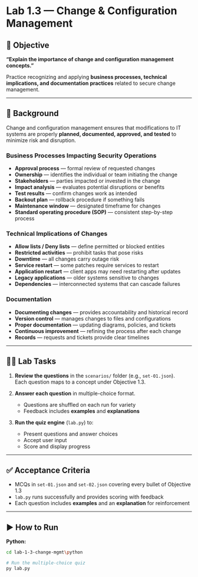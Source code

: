 # Lab 1.3 — Change & Configuration Management

## 🎯 Objective

**“Explain the importance of change and configuration management concepts.”**

Practice recognizing and applying **business processes, technical implications, and documentation practices** related to secure change management.

---

## 📖 Background

Change and configuration management ensures that modifications to IT systems are properly **planned, documented, approved, and tested** to minimize risk and disruption.

### Business Processes Impacting Security Operations
- **Approval process** — formal review of requested changes  
- **Ownership** — identifies the individual or team initiating the change  
- **Stakeholders** — parties impacted or invested in the change  
- **Impact analysis** — evaluates potential disruptions or benefits  
- **Test results** — confirm changes work as intended  
- **Backout plan** — rollback procedure if something fails  
- **Maintenance window** — designated timeframe for changes  
- **Standard operating procedure (SOP)** — consistent step-by-step process  

### Technical Implications of Changes
- **Allow lists / Deny lists** — define permitted or blocked entities  
- **Restricted activities** — prohibit tasks that pose risks  
- **Downtime** — all changes carry outage risk  
- **Service restart** — some patches require services to restart  
- **Application restart** — client apps may need restarting after updates  
- **Legacy applications** — older systems sensitive to changes  
- **Dependencies** — interconnected systems that can cascade failures  

### Documentation
- **Documenting changes** — provides accountability and historical record  
- **Version control** — manages changes to files and configurations  
- **Proper documentation** — updating diagrams, policies, and tickets  
- **Continuous improvement** — refining the process after each change  
- **Records** — requests and tickets provide clear timelines  

---

## 🧑‍💻 Lab Tasks

1. **Review the questions** in the `scenarios/` folder (e.g., `set-01.json`).  
   Each question maps to a concept under Objective 1.3.  

2. **Answer each question** in multiple-choice format.  
   - Questions are shuffled on each run for variety  
   - Feedback includes **examples** and **explanations**  

3. **Run the quiz engine** (`lab.py`) to:  
   - Present questions and answer choices  
   - Accept user input  
   - Score and display progress  

---

## ✅ Acceptance Criteria

- MCQs in `set-01.json` and  `set-02.json` covering every bullet of Objective 1.3  
- `lab.py` runs successfully and provides scoring with feedback  
- Each question includes **examples** and an **explanation** for reinforcement  

---

## ▶️ How to Run

**Python:**  
```bash
cd lab-1-3-change-mgmt\python

# Run the multiple-choice quiz
py lab.py
